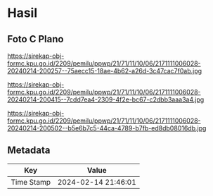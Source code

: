 # Hasil

## Foto C Plano

https://sirekap-obj-formc.kpu.go.id/2209/pemilu/ppwp/21/71/11/10/06/2171111006028-20240214-200257--75aecc15-18ae-4b62-a26d-3c47cac7f0ab.jpg

https://sirekap-obj-formc.kpu.go.id/2209/pemilu/ppwp/21/71/11/10/06/2171111006028-20240214-200415--7cdd7ea4-2309-4f2e-bc67-c2dbb3aaa3a4.jpg

https://sirekap-obj-formc.kpu.go.id/2209/pemilu/ppwp/21/71/11/10/06/2171111006028-20240214-200502--b5e6b7c5-44ca-4789-b7fb-ed8db08016db.jpg


## Metadata

| Key        | Value               |
| ---------- | ------------------- |
| Time Stamp | 2024-02-14 21:46:01 |



